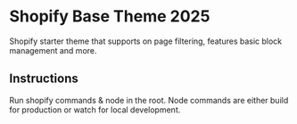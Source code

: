 # Shopify Base Theme 2025
Shopify starter theme that supports on page filtering, features basic block management and more. 

## Instructions 
Run shopify commands & node in the root. Node commands are either build for production or watch for local development. 